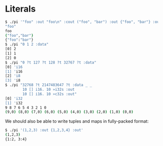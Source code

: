 # Literals
```bash
$ ./pi '"foo" :out "foo\n" :cout ("foo", "bar") :out {"foo", "bar"} :out'
"foo"
foo
("foo","bar")
{"foo":"bar"}
$ ./pi "0 1 2 :data"
[0]	2
[1]	1
[2]	0
$ ./pi "0 ?t 127 ?t 128 ?t 32767 ?t :data"
[0]	'i16
[1]	'i16
[2]	'i8
[3]	'i8
$ ./pi "32768 ?t 2147483647 ?t :data _ _
        10 [] i16. 10 »i32s :out
        10 [] i16. 10 »c32s :out"
[0]	'i32
[1]	'i32
9 8 7 6 5 4 3 2 1 0
(9,0) (8,0) (7,0) (6,0) (5,0) (4,0) (3,0) (2,0) (1,0) (0,0)
```

We should also be able to write tuples and maps in fully-packed format:

```bash
$ ./pi '(1,2,3) :out {1,2,3,4} :out'
(1,2,3)
{1:2, 3:4}
```
